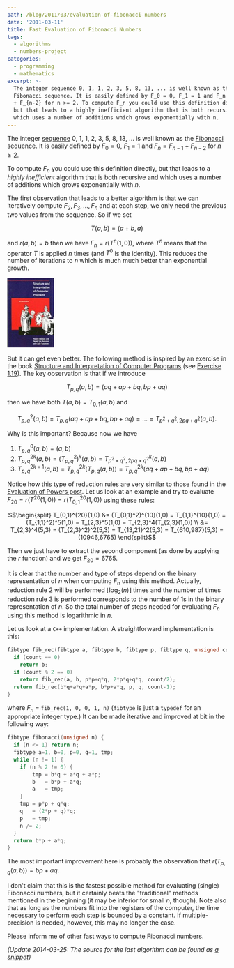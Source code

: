 ```yaml
---
path: /blog/2011/03/evaluation-of-fibonacci-numbers
date: '2011-03-11'
title: Fast Evaluation of Fibonacci Numbers
tags:
  - algorithms
  - numbers-project
categories:
  - programming
  - mathematics
excerpt: >-
  The integer sequence 0, 1, 1, 2, 3, 5, 8, 13, ... is well known as the
  Fibonacci sequence. It is easily defined by F_0 = 0, F_1 = 1 and F_n = F_{n-1}
  + F_{n-2} for n >= 2. To compute F_n you could use this definition directly,
  but that leads to a highly inefficient algorithm that is both recursive and
  which uses a number of additions which grows exponentially with n.
---
```

The integer [sequence](http://oeis.org/A000045) 0, 1, 1, 2, 3, 5, 8, 13, &#8230; is well known as the [Fibonacci](http://en.wikipedia.org/wiki/Fibonacci) sequence. It is easily defined by $F_0 = 0$, $F_1 = 1$ and $F_n = F_{n-1} + F_{n-2}$ for $n \geq 2$.

To compute $F_n$ you could use this definition directly, but that leads to a *highly inefficient* algorithm that is both recursive and which uses a number of additions which grows exponentially with $n$.

The first observation that leads to a better algorithm is that we can iteratively compute $F_2, F_3, \ldots, F_n$ and at each step, we only need the previous two values from the sequence. So if we set

$$T(a,b) = (a+b, a)$$

and $r(a,b)=b$ then we have $F_n = r(T^n(1,0))$, where $T^n$ means that the operator $T$ is applied $n$ times (and $T^0$ is the identity). This reduces the number of iterations to $n$ which is much much better than exponential growth.

<div class="pull-right"><a href="https://en.wikipedia.org/wiki/Special:BookSources/0262510871"><img src="/media/books/sicp.jpg" alt=""></a></div>

But it can get even better. The following method is inspired by an exercise in the book [Structure and Interpretation of Computer Programs](https://en.wikipedia.org/wiki/Special:BookSources/0262510871) (see [Exercise 1.19](http://mitpress.mit.edu/sicp/full-text/book/book-Z-H-11.html#%_sec_1.2.4)). The key observation is that if we introduce

$$T_{p,q}(a,b) = (a q + a p + b q, b p + a q)$$

then we have both $T(a,b)=T_{0,1}(a,b)$ and

$$T_{p,q}^2(a,b) = T_{p,q}(a q + a p + b q, b p + a q) = \ldots = T_{p^2+q^2,2 p q+q^2}(a,b).$$

Why is this important? Because now we have

1. $T_{p,q}^0(a,b) = (a,b)$
2. $T_{p,q}^{2k}(a,b) = (T_{p,q}^2)^k(a,b) = T_{p^2+q^2,2 p q+q^2}^k(a,b)$
3. $T_{p,q}^{2k+1}(a,b) = T_{p,q}^{2k}(T_{p,q}(a,b)) = T_{p,q}^{2k}(a q + a p + b q, b p + a q)$

Notice how this type of reduction rules are very similar to those found in the [Evaluation of Powers post](/blog/2011/01/evaluation-of-powers). Let us look at an example and try to evaluate $F_{20} = r(T^{20}(1,0)) = r(T_{0,1}^{20}(1,0))$ using these rules:

$$\begin{split} T_{0,1}^{20}(1,0) &= (T_{0,1}^2)^{10}(1,0) = T_{1,1}^{10}(1,0) = (T_{1,1}^2)^5(1,0) = T_{2,3}^5(1,0) = T_{2,3}^4(T_{2,3}(1,0)) \\ &= T_{2,3}^4(5,3) = (T_{2,3}^2)^2(5,3) = T_{13,21}^2(5,3) = T_{610,987}(5,3) = (10946,6765) \end{split}$$

Then we just have to extract the second component (as done by applying the $r$ function) and we get $F_{20}=6765$.

It is clear that the number and type of steps depend on the binary representation of $n$ when computing $F_n$ using this method. Actually, reduction rule 2 will be performed $\lfloor\log_2(n)\rfloor$ times and the number of times reduction rule 3 is performed corresponds to the number of 1s in the binary representation of $n$. So the total number of steps needed for evaluating $F_n$ using this method is logarithmic in $n$.

Let us look at a `C++` implementation. A straightforward implementation is this:

``` cpp
fibtype fib_rec(fibtype a, fibtype b, fibtype p, fibtype q, unsigned count) {
  if (count == 0)
    return b;
  if (count % 2 == 0)
    return fib_rec(a, b, p*p+q*q, 2*p*q+q*q, count/2);
  return fib_rec(b*q+a*q+a*p, b*p+a*q, p, q, count-1);
}
```

where $F_n$ = `fib_rec(1, 0, 0, 1, n)` (`fibtype` is just a `typedef` for an appropriate integer type.) It can be made iterative and improved at bit in the following way:

``` cpp
fibtype fibonacci(unsigned n) {
  if (n <= 1) return n;
  fibtype a=1, b=0, p=0, q=1, tmp;
  while (n != 1) {
    if (n % 2 != 0) {
        tmp = b*q + a*q + a*p;
        b   = b*p + a*q;
        a   = tmp;
    }
    tmp = p*p + q*q;
    q   = (2*p + q)*q;
    p   = tmp;
    n /= 2;
  }
  return b*p + a*q;
}
```

The most important improvement here is probably the observation that $r(T_{p,q}(a,b)) = b p + a q$.

I don't claim that this is the fastest possible method for evaluating (single) Fibonacci numbers, but it certainly beats the "traditional" methods mentioned in the beginning (it may be inferior for small $n$, though). Note also that as long as the numbers fit into the registers of the computer, the time necessary to perform each step is bounded by a constant. If multiple-precision is needed, however, this may no longer the case.

Please inform me of other fast ways to compute Fibonacci numbers.

*(Update 2014-03-25: The source for the last algorithm can be found as [a snippet](https://github.com/janmarthedal/snippets/blob/master/c++/kanooth/snippets/fibonacci_number.hpp))*
